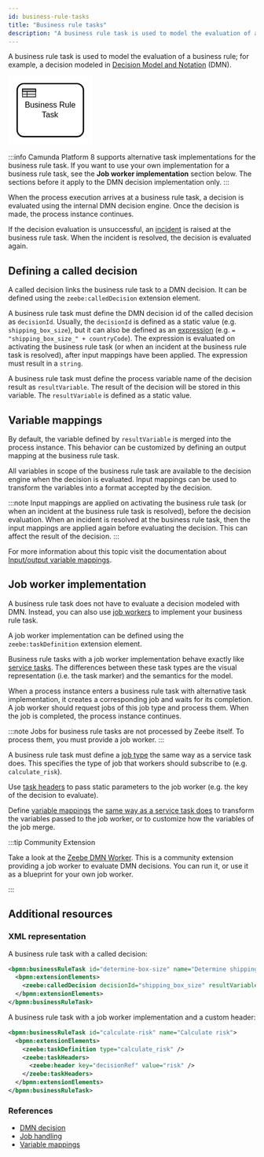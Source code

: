 ```yaml
---
id: business-rule-tasks
title: "Business rule tasks"
description: "A business rule task is used to model the evaluation of a business rule."
---
```


A business rule task is used to model the evaluation of a business rule; for example, a decision
modeled in [Decision Model and Notation](https://www.omg.org/dmn/) (DMN).

![task](assets/business-rule-task.png)

:::info
Camunda Platform 8 supports alternative task implementations for the business rule task. If you want
to use your own implementation for a business rule task, see the **Job worker implementation**
section below. The sections before it apply to the DMN decision implementation only.
:::

When the process execution arrives at a business rule task, a decision is evaluated using the
internal DMN decision engine. Once the decision is made, the process instance continues.

If the decision evaluation is unsuccessful, an [incident](/components/concepts/incidents.md) is
raised at the business rule task. When the incident is resolved, the decision is evaluated again.

## Defining a called decision

A called decision links the business rule task to a DMN decision. It can be defined using the
`zeebe:calledDecision` extension element.

A business rule task must define the DMN decision id of the called decision as `decisionId`.
Usually, the `decisionId` is defined as a static value (e.g. `shipping_box_size`), but it can also
be defined as an [expression](/components/concepts/expressions.md) (e.g. `= "shipping_box_size_" +
countryCode`). The expression is evaluated on activating the business rule task (or when an incident
at the business rule task is resolved), after input mappings have been applied. The expression must
result in a `string`.

A business rule task must define the process variable name of the decision result as
`resultVariable`. The result of the decision will be stored in this variable. The `resultVariable`
is defined as a static value.

## Variable mappings

By default, the variable defined by `resultVariable` is merged into the process instance. This
behavior can be customized by defining an output mapping at the business rule task.

All variables in scope of the business rule task are available to the decision engine when the
decision is evaluated. Input mappings can be used to transform the variables into a format accepted
by the decision.

:::note
Input mappings are applied on activating the business rule task (or when an incident at the business
rule task is resolved), before the decision evaluation. When an incident is resolved at the business
rule task, then the input mappings are applied again before evaluating the decision. This can affect
the result of the decision.
:::

For more information about this topic visit the documentation about [Input/output variable
mappings](/components/concepts/variables.md#inputoutput-variable-mappings).

## Job worker implementation
A business rule task does not have to evaluate a decision modeled with DMN. Instead, you can also
use [job workers](/components/concepts/job-workers.md) to implement your business rule task.

A job worker implementation can be defined using the `zeebe:taskDefinition` extension element.

Business rule tasks with a job worker implementation behave exactly like [service
tasks](/components/modeler/bpmn/service-tasks/service-tasks.md). The differences between these task
types are the visual representation (i.e. the task marker) and the semantics for the model.

When a process instance enters a business rule task with alternative task implementation, it creates
a corresponding job and waits for its completion. A job worker should request jobs of this job type
and process them. When the job is completed, the process instance continues.

:::note
Jobs for business rule tasks are not processed by Zeebe itself. To process them, you must provide a
job worker.
:::

A business rule task must define a [job
type](/components/modeler/bpmn/service-tasks/service-tasks.md#task-definition) the same way as a
service task does. This specifies the type of job that workers should subscribe to (e.g.
`calculate_risk`).

Use [task headers](/components/modeler/bpmn/service-tasks/service-tasks.md#task-headers) to pass static parameters to the job
worker (e.g. the key of the decision to evaluate).

Define [variable mappings](/components/concepts/variables.md#inputoutput-variable-mappings)
the [same way as a service task does](/components/modeler/bpmn/service-tasks/service-tasks.md#variable-mappings)
to transform the variables passed to the job worker, or to customize how the variables of the job merge.

:::tip Community Extension

Take a look at the [Zeebe DMN Worker](https://github.com/camunda-community-hub/zeebe-dmn-worker).
This is a community extension providing a job worker to evaluate DMN decisions. You can run it, or
use it as a blueprint for your own job worker.

:::

## Additional resources

### XML representation

A business rule task with a called decision:

```xml
<bpmn:businessRuleTask id="determine-box-size" name="Determine shipping box size">
  <bpmn:extensionElements>
    <zeebe:calledDecision decisionId="shipping_box_size" resultVariable="boxSize" />
  </bpmn:extensionElements>
</bpmn:businessRuleTask>
```

A business rule task with a job worker implementation and a custom header:

```xml
<bpmn:businessRuleTask id="calculate-risk" name="Calculate risk">
  <bpmn:extensionElements>
    <zeebe:taskDefinition type="calculate_risk" />
    <zeebe:taskHeaders>
      <zeebe:header key="decisionRef" value="risk" />
    </zeebe:taskHeaders>
  </bpmn:extensionElements>
</bpmn:businessRuleTask>
```

### References

- [DMN decision](/components/modeler/dmn/dmn.md)
- [Job handling](/components/concepts/job-workers.md)
- [Variable mappings](/components/concepts/variables.md#inputoutput-variable-mappings)
